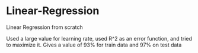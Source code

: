 # Linear-Regression
Linear Regression from scratch

Used a large value for learning rate, used R^2 as an error function, and tried to maximize it. 
Gives a value of 93% for train data and 97% on test data
